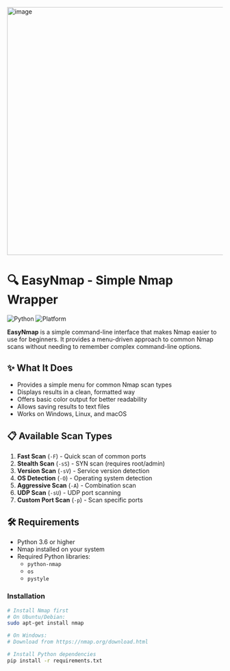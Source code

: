 <img width="789" height="579" alt="image" src="https://github.com/user-attachments/assets/0962b7b5-cdb1-4e2e-9ef7-1a760731e332" />

# 🔍 EasyNmap - Simple Nmap Wrapper

![Python](https://img.shields.io/badge/Python-3.6%2B-blue)
![Platform](https://img.shields.io/badge/Platform-Windows%2C%20Linux%2C%20macOS-lightgrey)

**EasyNmap** is a simple command-line interface that makes Nmap easier to use for beginners. It provides a menu-driven approach to common Nmap scans without needing to remember complex command-line options.

## ✨ What It Does

- Provides a simple menu for common Nmap scan types
- Displays results in a clean, formatted way
- Offers basic color output for better readability
- Allows saving results to text files
- Works on Windows, Linux, and macOS

## 📋 Available Scan Types

1. **Fast Scan** (`-F`) - Quick scan of common ports
2. **Stealth Scan** (`-sS`) - SYN scan (requires root/admin)
3. **Version Scan** (`-sV`) - Service version detection
4. **OS Detection** (`-O`) - Operating system detection
5. **Aggressive Scan** (`-A`) - Combination scan
6. **UDP Scan** (`-sU`) - UDP port scanning
7. **Custom Port Scan** (`-p`) - Scan specific ports

## 🛠️ Requirements

- Python 3.6 or higher
- Nmap installed on your system
- Required Python libraries:
  - `python-nmap`
  - `os`
  - `pystyle`

### Installation

```bash
# Install Nmap first
# On Ubuntu/Debian:
sudo apt-get install nmap

# On Windows:
# Download from https://nmap.org/download.html

# Install Python dependencies
pip install -r requirements.txt
